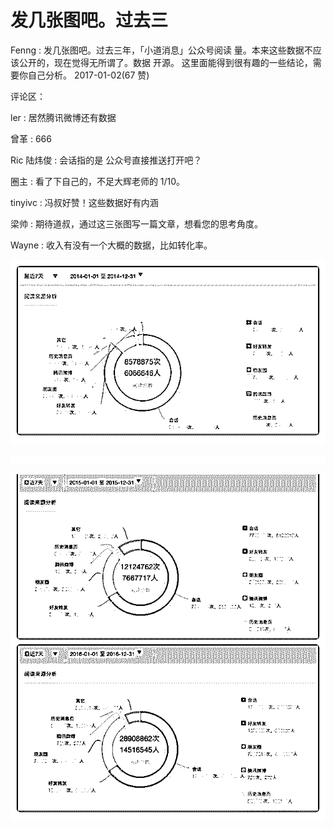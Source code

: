 # 发几张图吧。过去三

Fenng : 发几张图吧。过去三年，「小道消息」公众号阅读 量。本来这些数据不应该公开的，现在觉得无所谓了。数据 开源。 这里面能得到很有趣的一些结论，需要你自己分析。 2017-01-02(67 赞)

评论区：

ler : 居然腾讯微博还有数据

曾革 : 666

Ric 陆炜俊 : 会话指的是 公众号直接推送打开吧？

圈主 : 看了下自己的，不足大辉老师的 1/10。

tinyivc : 冯叔好赞！这些数据好有内涵

梁帅 : 期待道叔，通过这三张图写一篇文章，想看您的思考角度。

Wayne : 收入有没有一个大概的数据，比如转化率。

![image](img/Image_072.png)

![image](img/Image_073.png)

![image](img/Image_074.png)